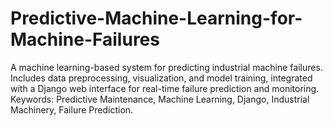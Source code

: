 # Predictive-Machine-Learning-for-Machine-Failures
A machine learning-based system for predicting industrial machine failures. Includes data preprocessing, visualization, and model training, integrated with a Django web interface for real-time failure prediction and monitoring.  Keywords: Predictive Maintenance, Machine Learning, Django, Industrial Machinery, Failure Prediction.
